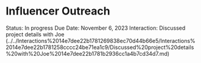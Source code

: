 # Influencer Outreach

Status: In progress
Due Date: November 6, 2023
Interaction: Discussed project details with Joe  (../../Interactions%2014e7dee22b1781269838ec70d44b66e5/Interactions%2014e7dee22b1781258cccc24be71ea1c9/Discussed%20project%20details%20with%20Joe%2014e7dee22b1781b2936cc1a4b7cd34d7.md)